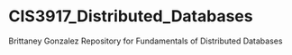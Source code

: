 # CIS3917_Distributed_Databases
Brittaney Gonzalez Repository for Fundamentals of Distributed Databases
